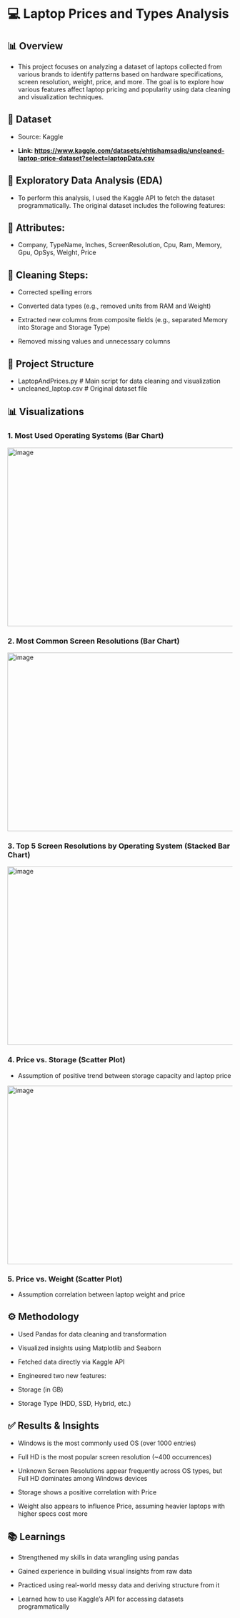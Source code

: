# 💻 Laptop Prices and Types Analysis
## 📊 Overview

- This project focuses on analyzing a dataset of laptops collected from various brands to identify patterns based on hardware specifications, screen resolution, weight, price, and more. The goal is to explore how various features affect laptop pricing and popularity using data cleaning and visualization techniques.

## 📁 Dataset

- Source: Kaggle

- **Link: https://www.kaggle.com/datasets/ehtishamsadiq/uncleaned-laptop-price-dataset?select=laptopData.csv**

## 🧹 Exploratory Data Analysis (EDA)

- To perform this analysis, I used the Kaggle API to fetch the dataset programmatically. The original dataset includes the following features:

## 📌 Attributes:

- Company, TypeName, Inches, ScreenResolution, Cpu, Ram, Memory, Gpu, OpSys, Weight, Price

## 🧼 Cleaning Steps:

- Corrected spelling errors

- Converted data types (e.g., removed units from RAM and Weight)

- Extracted new columns from composite fields (e.g., separated Memory into Storage and Storage Type)

- Removed missing values and unnecessary columns

## 📁 Project Structure
- LaptopAndPrices.py        # Main script for data cleaning and visualization  
- uncleaned_laptop.csv      # Original dataset file

## 📊 Visualizations
### 1. Most Used Operating Systems (Bar Chart)
<img width="700" height="400" alt="image" src="https://github.com/user-attachments/assets/83277ff9-3d98-4aaf-83c4-37c0efd2d76c" />


### 2. Most Common Screen Resolutions (Bar Chart)
<img width="700" height="400" alt="image" src="https://github.com/user-attachments/assets/efcefe10-0f38-4871-bddd-7c74aa754ae0" />


### 3. Top 5 Screen Resolutions by Operating System (Stacked Bar Chart)
<img width="700" height="400" alt="image" src="https://github.com/user-attachments/assets/c62897fc-8fe6-459b-a539-bc1fe9e4d539" />


### 4. Price vs. Storage (Scatter Plot)

- Assumption of positive trend between storage capacity and laptop price
<img width="700" height="400" alt="image" src="https://github.com/user-attachments/assets/378ef86c-3954-4b7a-bd67-6c767773d21e" />


### 5. Price vs. Weight (Scatter Plot)

- Assumption correlation between laptop weight and price


## ⚙️ Methodology

- Used Pandas for data cleaning and transformation

- Visualized insights using Matplotlib and Seaborn

- Fetched data directly via Kaggle API

- Engineered two new features:

- Storage (in GB)

- Storage Type (HDD, SSD, Hybrid, etc.)

## ✅ Results & Insights

- Windows is the most commonly used OS (over 1000 entries)

- Full HD is the most popular screen resolution (~400 occurrences)

- Unknown Screen Resolutions appear frequently across OS types, but Full HD dominates among Windows devices

- Storage shows a positive correlation with Price

- Weight also appears to influence Price, assuming heavier laptops with higher specs cost more

## 📚 Learnings

- Strengthened my skills in data wrangling using pandas

- Gained experience in building visual insights from raw data

- Practiced using real-world messy data and deriving structure from it

- Learned how to use Kaggle’s API for accessing datasets programmatically
